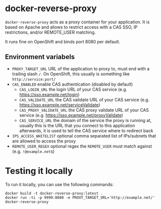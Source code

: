 # docker-reverse-proxy

`docker-reverse-proxy` acts as a proxy container for your application. It is based
on Apache and allows to restrict access with a CAS SSO, IP restrictions, and/or REMOTE_USER matching.

It runs fine on OpenShift and binds port 8080 per default.

## Environment variabels

- `PROXY_TARGET_URL` URL of the application to proxy to, must end with a trailing slash `/`. On OpenShift, this usually is something like `http://service:port/`
- `CAS_ENABLED` enable CAS authentication (disabled by default)
  - `CAS_LOGIN_URL` the login URL of your CAS service (e.g. https://sso.example.net/login)
  - `CAS_VALIDATE_URL` the CAS validate URL of your CAS service (e.g. https://sso.example.net/serviceValidate)
  - `CAS_PROXY_VALIDATE_URL` the CAS proxy validate URL of your CAS service (e.g. https://sso.example.net/proxyValidate)
  - `CAS_SERVICE_URL` the domain of the service the proxy is running at, usually this is the URL that you connect to this application afterwards, it is used to tell the CAS service where to redirect back
- `IPS_ACCESS_WHITELIST` optional comma separated list of IPs/subnets that are allowed to access the proxy
- `REMOTE_USER_REGEX` optional regex the `REMOTE_USER` must match against (e.g. `!@example.net$`)

# Testing it locally

To run it locally, you can use the following commands:

```
docker build -t docker-reverse-proxy:latest .
docker run -ti -p 9999:8080 -e PROXY_TARGET_URL='http://example.net/' docker-reverse-proxy
```
